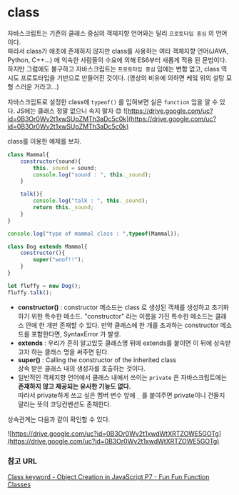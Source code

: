 # class
자바스크립트는 기존의 클래스 중심의 객체지향 언어와는 달리 `프로토타입 중심` 의 언어이다.<br> 따라서 class가 애초에 존재하지 않지만 class를 사용하는 여타 객체지향 언어(JAVA, Python, C++...) 에 익숙한 사람들의 수요에 의해 ES6부터 새롭게 적용 된 문법이다.<br>하지만 그럼에도 불구하고 자바스크립트는 `프로토타입 중심` 임에는 변함 없고, class 역시도 프로토타입을 기반으로 만들어진 것이다. (영상의 비유에 의하면 케잌 위의 설탕 모형 스러운 거라고...)

자바스크립트로 설정한 class에 `typeof()` 를 입혀보면 실은 `function` 임을 알 수 있다. JS에는 클래스 정말 없으니 속지 말자 😊
![https://drive.google.com/uc?id=0B3Or0Wv2t1xwSUpZMTh3aDc5c0k](https://drive.google.com/uc?id=0B3Or0Wv2t1xwSUpZMTh3aDc5c0k)

class를 이용한 예제를 보자.

```javascript
class Mammal{
    constructor(sound){
        this._sound = sound;
        console.log("sound : ", this._sound);
    }

    talk(){
        console.log("talk : ", this._sound);
        return this._sound;
    }
}

console.log("type of mammal class : ",typeof(Mammal));

class Dog extends Mammal{
    constructor(){
        super("woof!!");
    }
}

let fluffy = new Dog();
fluffy.talk();
```

- **constructor()** : constructor 메소드는 class 로 생성된 객체를 생성하고 초기화하기 위한 특수한 메소드.  "constructor" 라는 이름을 가진 특수한 메소드는 클래스 안에 한 개만 존재할 수 있다. 만약 클래스에 한 개를 초과하는 constructor 메소드를 포함한다면, SyntaxError 가 발생.
- **extends** : 우리가 흔히 알고있듯 클래스명 뒤에 extends를 붙이면 이 뒤에 상속받고자 하는 클래스 명을 써주면 된다.
- **super()** : Calling the constructor of the inherited class<br>상속 받은 클래스 내의 생성자를 호출하는 것이다.
- 일반적인 객체지향 언어에서 클래스 내에서 쓰이는 `private` 은 자바스크립트에는 **존재하지 않고 제공되는 유사한 기능도 없다.** <br>따라서 private하게 쓰고 싶은 멤버 변수 앞에 `_` 를 붙여주면 private이니 건들지 말라는 뜻의 코딩컨벤션도 존재한다.


상속관계는 다음과 같이 확인할 수 있다.

![https://drive.google.com/uc?id=0B3Or0Wv2t1xwdWtXRTZOWE5GOTg](https://drive.google.com/uc?id=0B3Or0Wv2t1xwdWtXRTZOWE5GOTg)



### 참고 URL
[Class keyword - Object Creation in JavaScript P7 - Fun Fun Function
](https://youtu.be/Tllw4EPhLiQ?list=PL0zVEGEvSaeHBZFy6Q8731rcwk0Gtuxub)<br>
[Classes](https://developer.mozilla.org/ko/docs/Web/JavaScript/Reference/Classes)